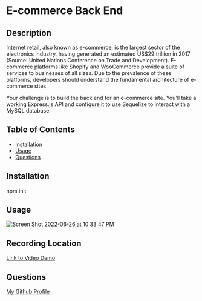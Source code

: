  # E-commerce Back End
    
## Description
Internet retail, also known as e-commerce, is the largest sector of the electronics industry, having generated an estimated US$29 trillion in 2017 (Source: United Nations Conference on Trade and Development). E-commerce platforms like Shopify and WooCommerce provide a suite of services to businesses of all sizes. Due to the prevalence of these platforms, developers should understand the fundamental architecture of e-commerce sites.

Your challenge is to build the back end for an e-commerce site. You’ll take a working Express.js API and configure it to use Sequelize to interact with a MySQL database.


  ## Table of Contents
  * [Installation](#installation)
  * [Usage](#usage)
  * [Questions](#questions)

  
  ## Installation
  npm init

  ## Usage 
  
  ![Screen Shot 2022-06-26 at 10 33 47 PM](https://user-images.githubusercontent.com/52983305/175855118-33ab94b5-29fa-4b14-ab45-5f065c646cc6.png)

  
  ## Recording Location

   [Link to Video Demo](https://drive.google.com/file/d/1kYw1MjiqH13fZ5XwZl25OfmuCLnYyO3p/view)

  ## Questions
  [My Github Profile](https://github.com/Undisputed06)
  


